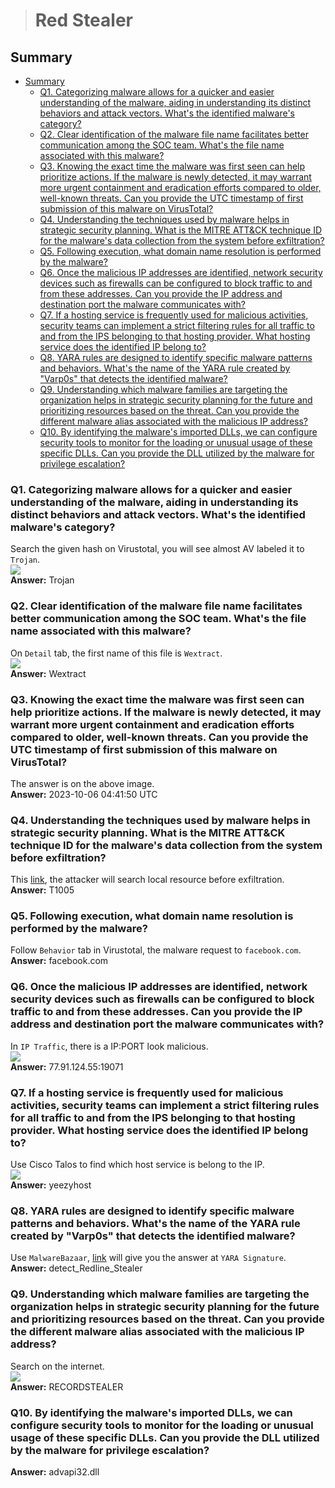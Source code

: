 > # Red Stealer

## Summary
- [Summary](#summary)
  - [Q1. Categorizing malware allows for a quicker and easier understanding of the malware, aiding in understanding its distinct behaviors and attack vectors. What's the identified malware's category?](#q1-categorizing-malware-allows-for-a-quicker-and-easier-understanding-of-the-malware-aiding-in-understanding-its-distinct-behaviors-and-attack-vectors-whats-the-identified-malwares-category)
  - [Q2. Clear identification of the malware file name facilitates better communication among the SOC team. What's the file name associated with this malware?](#q2-clear-identification-of-the-malware-file-name-facilitates-better-communication-among-the-soc-team-whats-the-file-name-associated-with-this-malware)
  - [Q3. Knowing the exact time the malware was first seen can help prioritize actions. If the malware is newly detected, it may warrant more urgent containment and eradication efforts compared to older, well-known threats. Can you provide the UTC timestamp of first submission of this malware on VirusTotal?](#q3-knowing-the-exact-time-the-malware-was-first-seen-can-help-prioritize-actions-if-the-malware-is-newly-detected-it-may-warrant-more-urgent-containment-and-eradication-efforts-compared-to-older-well-known-threats-can-you-provide-the-utc-timestamp-of-first-submission-of-this-malware-on-virustotal)
  - [Q4. Understanding the techniques used by malware helps in strategic security planning. What is the MITRE ATT\&CK technique ID for the malware's data collection from the system before exfiltration?](#q4-understanding-the-techniques-used-by-malware-helps-in-strategic-security-planning-what-is-the-mitre-attck-technique-id-for-the-malwares-data-collection-from-the-system-before-exfiltration)
  - [Q5. Following execution, what domain name resolution is performed by the malware?](#q5-following-execution-what-domain-name-resolution-is-performed-by-the-malware)
  - [Q6. Once the malicious IP addresses are identified, network security devices such as firewalls can be configured to block traffic to and from these addresses. Can you provide the IP address and destination port the malware communicates with?](#q6-once-the-malicious-ip-addresses-are-identified-network-security-devices-such-as-firewalls-can-be-configured-to-block-traffic-to-and-from-these-addresses-can-you-provide-the-ip-address-and-destination-port-the-malware-communicates-with)
  - [Q7. If a hosting service is frequently used for malicious activities, security teams can implement a strict filtering rules for all traffic to and from the IPS belonging to that hosting provider. What hosting service does the identified IP belong to?](#q7-if-a-hosting-service-is-frequently-used-for-malicious-activities-security-teams-can-implement-a-strict-filtering-rules-for-all-traffic-to-and-from-the-ips-belonging-to-that-hosting-provider-what-hosting-service-does-the-identified-ip-belong-to)
  - [Q8. YARA rules are designed to identify specific malware patterns and behaviors. What's the name of the YARA rule created by "Varp0s" that detects the identified malware?](#q8-yara-rules-are-designed-to-identify-specific-malware-patterns-and-behaviors-whats-the-name-of-the-yara-rule-created-by-varp0s-that-detects-the-identified-malware)
  - [Q9. Understanding which malware families are targeting the organization helps in strategic security planning for the future and prioritizing resources based on the threat. Can you provide the different malware alias associated with the malicious IP address?](#q9-understanding-which-malware-families-are-targeting-the-organization-helps-in-strategic-security-planning-for-the-future-and-prioritizing-resources-based-on-the-threat-can-you-provide-the-different-malware-alias-associated-with-the-malicious-ip-address)
  - [Q10. By identifying the malware's imported DLLs, we can configure security tools to monitor for the loading or unusual usage of these specific DLLs. Can you provide the DLL utilized by the malware for privilege escalation?](#q10-by-identifying-the-malwares-imported-dlls-we-can-configure-security-tools-to-monitor-for-the-loading-or-unusual-usage-of-these-specific-dlls-can-you-provide-the-dll-utilized-by-the-malware-for-privilege-escalation)


### Q1. Categorizing malware allows for a quicker and easier understanding of the malware, aiding in understanding its distinct behaviors and attack vectors. What's the identified malware's category?
Search the given hash on Virustotal, you will see almost AV labeled it to `Trojan`.<br>
![](images/1.png)<br>
**Answer:** Trojan

### Q2. Clear identification of the malware file name facilitates better communication among the SOC team. What's the file name associated with this malware?
On `Detail` tab, the first name of this file is `Wextract`.<br>
![](images/2.png)<br>
**Answer:** Wextract

### Q3. Knowing the exact time the malware was first seen can help prioritize actions. If the malware is newly detected, it may warrant more urgent containment and eradication efforts compared to older, well-known threats. Can you provide the UTC timestamp of first submission of this malware on VirusTotal?
The answer is on the above image.<br>
**Answer:** 2023-10-06 04:41:50 UTC

### Q4. Understanding the techniques used by malware helps in strategic security planning. What is the MITRE ATT&CK technique ID for the malware's data collection from the system before exfiltration?
This [link](https://attack.mitre.org/techniques/T1005/), the attacker will search local resource before exfiltration.<br>
**Answer:** T1005

### Q5. Following execution, what domain name resolution is performed by the malware?
Follow `Behavior` tab in Virustotal, the malware request to `facebook.com`.<br>
**Answer:** facebook.com

### Q6. Once the malicious IP addresses are identified, network security devices such as firewalls can be configured to block traffic to and from these addresses. Can you provide the IP address and destination port the malware communicates with?
In `IP Traffic`, there is a IP:PORT look malicious.<br>
![](images/3.png)<br>
**Answer:** 77.91.124.55:19071

### Q7. If a hosting service is frequently used for malicious activities, security teams can implement a strict filtering rules for all traffic to and from the IPS belonging to that hosting provider. What hosting service does the identified IP belong to?
Use Cisco Talos to find which host service is belong to the IP.<br>
![](images/5.png)<br>
**Answer:** yeezyhost

### Q8. YARA rules are designed to identify specific malware patterns and behaviors. What's the name of the YARA rule created by "Varp0s" that detects the identified malware?
Use `MalwareBazaar`, [link](https://bazaar.abuse.ch/sample/248fcc901aff4e4b4c48c91e4d78a939bf681c9a1bc24addc3551b32768f907b/) will give you the answer at `YARA Signature`.<br>
**Answer:** detect_Redline_Stealer

### Q9. Understanding which malware families are targeting the organization helps in strategic security planning for the future and prioritizing resources based on the threat. Can you provide the different malware alias associated with the malicious IP address?
Search on the internet.<br>
![](images/4.png)<br>
**Answer:** RECORDSTEALER

### Q10. By identifying the malware's imported DLLs, we can configure security tools to monitor for the loading or unusual usage of these specific DLLs. Can you provide the DLL utilized by the malware for privilege escalation?
**Answer:** advapi32.dll
